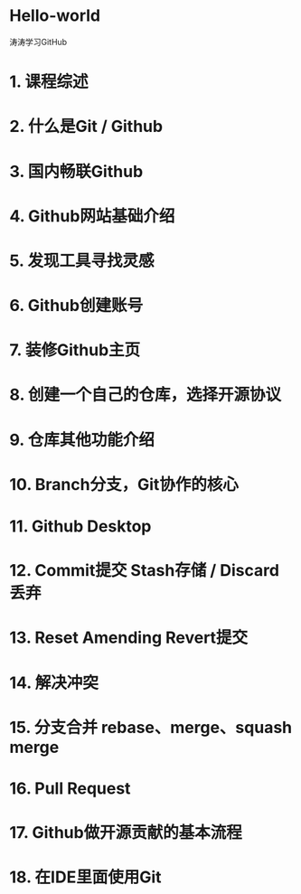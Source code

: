 # Hello-world
涛涛学习GitHub

# 1. 课程综述
# 2. 什么是Git / Github
# 3. 国内畅联Github
# 4. Github网站基础介绍
# 5. 发现工具寻找灵感
# 6. Github创建账号
# 7. 装修Github主页
# 8. 创建一个自己的仓库，选择开源协议
# 9. 仓库其他功能介绍
# 10. Branch分支，Git协作的核心
# 11. Github Desktop
# 12. Commit提交 Stash存储 / Discard丢弃
# 13. Reset Amending Revert提交
# 14. 解决冲突
# 15. 分支合并 rebase、merge、squash merge
# 16. Pull Request
# 17. Github做开源贡献的基本流程
# 18. 在IDE里面使用Git

